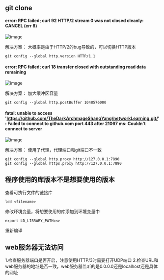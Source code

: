 ## git clone
#### error: RPC failed; curl 92 HTTP/2 stream 0 was not closed cleanly: CANCEL (err 8)
![image](https://github.com/TheDarkArchmageShangYang/networkLearning/assets/149142839/6c494fd4-818b-4f89-9671-0e1273302573)

解决方案：
大概率是由于HTTP/2的bug导致的，可以切换HTTP版本
```
git config --global http.version HTTP/1.1
```

#### error: RPC failed; curl 18 transfer closed with outstanding read data remaining
![image](https://github.com/TheDarkArchmageShangYang/networkLearning/assets/149142839/43351c72-4cbf-4fd4-acce-9c3709248ab9)

解决方案：
加大缓冲区容量
```
git config --global http.postBuffer 1048576000
```

#### fatal: unable to access 'https://github.com/TheDarkArchmageShangYang/networkLearning.git/': Failed to connect to github.com port 443 after 21067 ms: Couldn't connect to server
![image](https://github.com/TheDarkArchmageShangYang/networkLearning/assets/149142839/6d6ca96c-014e-4c18-9917-7d109d96d927)

解决方案：
使用了代理，代理端口和git端口不一致
```
git config --global http.proxy http://127.0.0.1:7890
git config --global https.proxy http://127.0.0.1:7890
```
## 程序使用的库版本不是想要使用的版本
查看可执行文件的链接库
```
ldd <filename>
```
修改环境变量，将想要使用的库添加到环境变量中
```
export LD_LIBRARY_PATH=<>
```
重新编译

## web服务器无法访问
1.检查服务器端口是否开启，注意使用HTTP/3时需要打开UDP端口
2.检查URL和web服务器的地址是否一致，web服务器监听的是0.0.0.0还是localhost还是具体的网址
